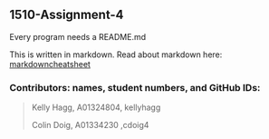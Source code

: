## 1510-Assignment-4

Every program needs a README.md

This is written in markdown. Read about markdown here: [markdowncheatsheet](https://www.markdownguide.org/cheat-sheet/)

### Contributors: names, student numbers, and GitHub IDs:
>Kelly Hagg, A01324804, kellyhagg
> 
>Colin Doig, A01334230 ,cdoig4

